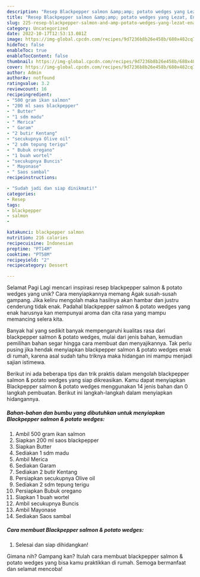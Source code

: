 ```yaml
---
description: "Resep Blackpepper salmon &amp;amp; potato wedges yang Lezat, Enak"
title: "Resep Blackpepper salmon &amp;amp; potato wedges yang Lezat, Enak"
slug: 225-resep-blackpepper-salmon-and-amp-potato-wedges-yang-lezat-enak
category: Uncategorized
date: 2022-10-17T12:53:13.081Z
image: https://img-global.cpcdn.com/recipes/9d7236b8b26e458b/680x482cq70/blackpepper-salmon-potato-wedges-foto-resep-utama.jpg
hideToc: false
enableToc: true
enableTocContent: false
thumbnail: https://img-global.cpcdn.com/recipes/9d7236b8b26e458b/680x482cq70/blackpepper-salmon-potato-wedges-foto-resep-utama.jpg
cover: https://img-global.cpcdn.com/recipes/9d7236b8b26e458b/680x482cq70/blackpepper-salmon-potato-wedges-foto-resep-utama.jpg
author: Admin
authorAv: notfound
ratingvalue: 3.2
reviewcount: 16
recipeingredient:
- "500 gram ikan salmon"
- "200 ml saos blackpepper"
- " Butter"
- "1 sdm madu"
- " Merica"
- " Garam"
- "2 butir Kentang"
- "secukupnya Olive oil"
- "2 sdm tepung terigu"
- " Bubuk oregano"
- "1 buah wortel"
- "secukupnya Buncis"
- " Mayonase"
- " Saos sambal"
recipeinstructions:

- "Sudah jadi dan siap dinikmati!"
categories:
- Resep
tags:
- blackpepper
- salmon
- 

katakunci: blackpepper salmon  
nutrition: 216 calories
recipecuisine: Indonesian
preptime: "PT14M"
cooktime: "PT58M"
recipeyield: "2"
recipecategory: Dessert

---
```



Selamat Pagi Lagi mencari inspirasi resep blackpepper salmon &amp; potato wedges yang unik? Cara menyiapkannya memang Agak susah-susah gampang. Jika keliru mengolah maka hasilnya akan hambar dan justru cenderung tidak enak. Padahal blackpepper salmon &amp; potato wedges yang enak harusnya kan mempunyai aroma dan cita rasa yang mampu memancing selera kita.




Banyak hal yang sedikit banyak mempengaruhi kualitas rasa dari blackpepper salmon &amp; potato wedges, mulai dari jenis bahan, kemudian pemilihan bahan segar hingga cara membuat dan menyajikannya. Tak perlu pusing jika hendak menyiapkan blackpepper salmon &amp; potato wedges enak di rumah, karena asal sudah tahu triknya maka hidangan ini mampu menjadi sajian istimewa.


Berikut ini ada beberapa tips dan trik praktis dalam mengolah blackpepper salmon &amp; potato wedges yang siap dikreasikan. Kamu dapat menyiapkan Blackpepper salmon &amp; potato wedges menggunakan 14 jenis bahan dan 0 langkah pembuatan. Berikut ini langkah-langkah dalam menyiapkan hidangannya.

<!--inarticleads1-->

##### Bahan-bahan dan bumbu yang dibutuhkan untuk menyiapkan Blackpepper salmon &amp; potato wedges:

1. Ambil 500 gram ikan salmon
1. Siapkan 200 ml saos blackpepper
1. Siapkan  Butter
1. Sediakan 1 sdm madu
1. Ambil  Merica
1. Sediakan  Garam
1. Sediakan 2 butir Kentang
1. Persiapkan secukupnya Olive oil
1. Sediakan 2 sdm tepung terigu
1. Persiapkan  Bubuk oregano
1. Siapkan 1 buah wortel
1. Ambil secukupnya Buncis
1. Ambil  Mayonase
1. Sediakan  Saos sambal




<!--inarticleads2-->

##### Cara membuat Blackpepper salmon &amp; potato wedges:


1. Selesai dan siap dihidangkan!



Gimana nih? Gampang kan? Itulah cara membuat blackpepper salmon &amp; potato wedges yang bisa kamu praktikkan di rumah. Semoga bermanfaat dan selamat mencoba!
